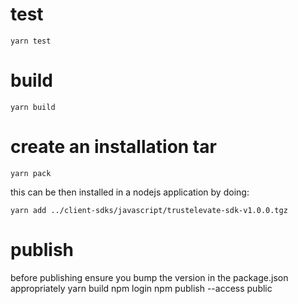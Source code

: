 # test

    yarn test

# build

    yarn build

# create an installation tar

    yarn pack

this can be then installed in a nodejs application by doing:

    yarn add ../client-sdks/javascript/trustelevate-sdk-v1.0.0.tgz

# publish

before publishing ensure you bump the version in the package.json appropriately
    yarn build
    npm login
    npm publish --access public